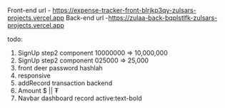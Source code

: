 Front-end url - https://expense-tracker-front-blrjkp3qy-zulsars-projects.vercel.app
Back-end url -https://zulaa-back-bqplstlfk-zulsars-projects.vercel.app 



todo: 
1. SignUp step2 component 10000000 => 10,000,000
2. SignUp step2 component 025000 => 25,000
3. front deer password hashlah
4. responsive
5. addRecord transaction backend
6. Amount $ || ₮
7. Navbar dashboard record active:text-bold
